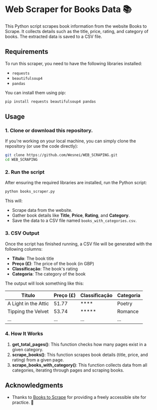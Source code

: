 
# Web Scraper for Books Data 📚

This Python script scrapes book information from the website Books to Scrape. It collects details such as the title, price, rating, and category of books. The extracted data is saved to a CSV file.

## Requirements

To run this scraper, you need to have the following libraries installed:

- `requests`
- `beautifulsoup4`
- `pandas`

You can install them using pip:

```bash
pip install requests beautifulsoup4 pandas
```

## Usage

### 1. Clone or download this repository.
If you're working on your local machine, you can simply clone the repository (or use the code directly):

```bash
git clone https://github.com/Wesnei/WEB_SCRAPING.git
cd WEB_SCRAPING
```

### 2. Run the script

After ensuring the required libraries are installed, run the Python script:

```bash
python books_scraper.py
```

This will:
- Scrape data from the website.
- Gather book details like **Title**, **Price**, **Rating**, and **Category**.
- Save the data to a CSV file named `books_with_categories.csv`.

### 3. CSV Output

Once the script has finished running, a CSV file will be generated with the following columns:
- **Título**: The book title
- **Preço (£)**: The price of the book (in GBP)
- **Classificação**: The book's rating
- **Categoria**: The category of the book

The output will look something like this:

| Título              | Preço (£) | Classificação | Categoria   |
|---------------------|-----------|---------------|-------------|
| A Light in the Attic | 51.77     | ****          | Poetry      |
| Tipping the Velvet   | 53.74     | *****         | Romance     |
| ...                 | ...       | ...           | ...         |

### 4. How It Works

1. **get_total_pages()**: This function checks how many pages exist in a given category.
2. **scrape_books()**: This function scrapes book details (title, price, and rating) from a given page.
3. **scrape_books_with_category()**: This function collects data from all categories, iterating through pages and scraping books.


## Acknowledgments

- Thanks to [Books to Scrape](https://books.toscrape.com) for providing a freely accessible site for practice. 🙏

